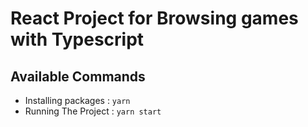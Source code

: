 # React Project for Browsing games with Typescript


## Available Commands


* Installing packages : `yarn`
* Running The Project : `yarn start`
